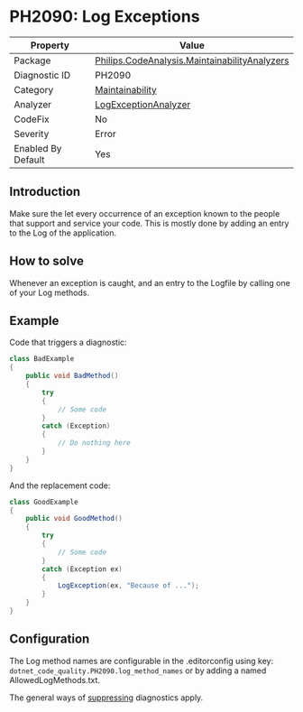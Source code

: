 # PH2090: Log Exceptions

| Property | Value  |
|--|--|
| Package | [Philips.CodeAnalysis.MaintainabilityAnalyzers](https://www.nuget.org/packages/Philips.CodeAnalysis.MaintainabilityAnalyzers) |
| Diagnostic ID | PH2090 |
| Category  | [Maintainability](../Maintainability.md) |
| Analyzer | [LogExceptionAnalyzer](https://github.com/philips-software/roslyn-analyzers/blob/master/Philips.CodeAnalysis.MaintainabilityAnalyzers/Maintainability/LogExceptionAnalyzer.cs)
| CodeFix  | No |
| Severity | Error |
| Enabled By Default | Yes |

## Introduction

Make sure the let every occurrence of an exception known to the people that support and service your code. This is mostly done by adding an entry to the Log of the application.

## How to solve

Whenever an exception is caught, and an entry to the Logfile by calling one of your Log methods.

## Example

Code that triggers a diagnostic:
``` cs
class BadExample
{
    public void BadMethod()
    {
        try
        {
            // Some code
        }
        catch (Exception) 
        {
            // Do nothing here
        }
    }
}

```

And the replacement code:
``` cs
class GoodExample
{
    public void GoodMethod()
    {
        try
        {
            // Some code
        }
        catch (Exception ex) 
        {
            LogException(ex, "Because of ...");
        }
    }
}

```

## Configuration

The Log method names are configurable in the .editorconfig using key: `dotnet_code_quality.PH2090.log_method_names` or by adding a named AllowedLogMethods.txt.

The general ways of [suppressing](https://learn.microsoft.com/en-us/dotnet/fundamentals/code-analysis/suppress-warnings) diagnostics apply.
